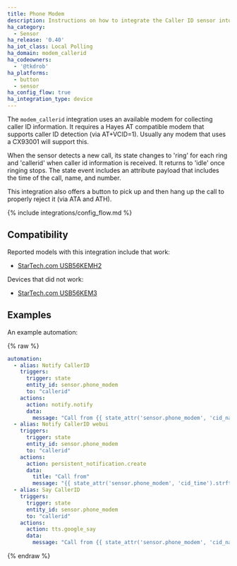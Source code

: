 ```yaml
---
title: Phone Modem
description: Instructions on how to integrate the Caller ID sensor into Home Assistant.
ha_category:
  - Sensor
ha_release: '0.40'
ha_iot_class: Local Polling
ha_domain: modem_callerid
ha_codeowners:
  - '@tkdrob'
ha_platforms:
  - button
  - sensor
ha_config_flow: true
ha_integration_type: device
---
```


The `modem_callerid` integration uses an available modem for collecting caller ID information. It requires a Hayes AT compatible modem that supports caller ID detection (via AT+VCID=1). Usually any modem that uses a CX93001 will support this.

When the sensor detects a new call, its state changes to 'ring' for each ring and 'callerid' when caller id information is received. It returns to 'idle' once ringing stops. The state event includes an attribute payload that includes the time of the call, name, and number.

This integration also offers a button to pick up and then hang up the call to properly reject it (via ATA and ATH).

{% include integrations/config_flow.md %}

## Compatibility

Reported models with this integration include that work:
- [StarTech.com USB56KEMH2](https://www.startech.com/en-us/networking-io/usb56kemh2)

Devices that did not work:
- [StarTech.com USB56KEM3](https://www.startech.com/en-us/networking-io/usb56kem3)

## Examples

An example automation:

{% raw %}

```yaml
automation:
  - alias: Notify CallerID
    triggers:
      trigger: state
      entity_id: sensor.phone_modem
      to: "callerid"
    actions:
      action: notify.notify
      data:
        message: "Call from {{ state_attr('sensor.phone_modem', 'cid_name') }} at {{ state_attr('sensor.phone_modem', 'cid_number') }} "
  - alias: Notify CallerID webui
    triggers:
      trigger: state
      entity_id: sensor.phone_modem
      to: "callerid"
    actions:
      action: persistent_notification.create
      data:
        title: "Call from"
        message: "{{ state_attr('sensor.phone_modem', 'cid_time').strftime("%I:%M %p") }} {{ state_attr('sensor.phone_modem', 'cid_name') }}  {{ state_attr('sensor.phone_modem', 'cid_number') }} "
  - alias: Say CallerID
    triggers:
      trigger: state
      entity_id: sensor.phone_modem
      to: "callerid"
    actions:
      action: tts.google_say
      data:
        message: "Call from {{ state_attr('sensor.phone_modem', 'cid_name') }}"
```

{% endraw %}
